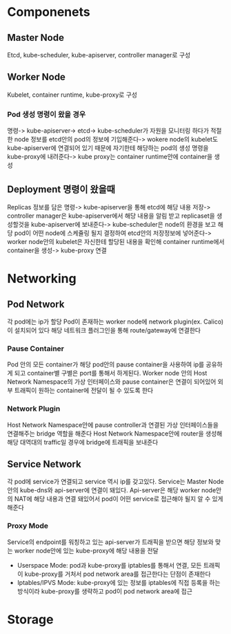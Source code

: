 # Componenets

## Master Node
Etcd, kube-scheduler, kube-apiserver, controller manager로 구성

## Worker Node
Kubelet, container runtime, kube-proxy로 구성

### Pod 생성 명령이 왔을 경우
명령-> kube-apiserver-> etcd-> kube-scheduler가 자원을 모니터링 하다가 적절한 node 정보를 etcd안의 pod의 정보에 기입해준다-> wokere node의 kubelet도 kube-apiserver에 연결되어 있기 때문에 자기한테 해당하는 pod의 생성 명령을 kube-proxy에 내려준다-> kube proxy는 container runtime안에 container을 생성

## Deployment 명령이 왔을때
Replicas 정보를 담은 명령-> kube-apiserver을 통해 etcd에 해당 내용 저장-> controller manager은 kube-apiserver에서 해당 내용을 알림 받고 replicaset을 생성할것을 kube-apiserver에 보내준다-> kube-scheduler은 node의 환경을 보고 해당 pod이 어떤 node에 스케쥴링 될지 결정하여 etcd안의 저장정보에 넣어준다-> worker node안의 kubelet은 자신한테 할당된 내용을 확인해 container runtime에서 container을 생성-> kube-proxy 연결


# Networking

## Pod Network
각 pod에는 ip가 할당
Pod이 존재하는 worker node에 network plugin(ex. Calico)이 설치되어 있다
해당 네트워크 플러그인을 통해 route/gateway에 연결한다

### Pause Container
Pod 안의 모든 container가 해당 pod안의 pause container을 사용하여 ip를 공유하게 되고 container별 구별은 port를 통해서 하게된다.
Worker node 안의 Host Network Namespace의 가상 인터페이스와 pause container은 연결이 되어있어 외부 트래픽이 원하는 container에 전달이 될 수 있도록 한다

### Network Plugin
Host Network Namespace안에 pause controller과 연결된 가상 인터페이스들을 연결해주는 bridge 역할을 해준다
Host Network Namespace안에 router을 생성해 해당 대역대의 traffic일 경우에 bridge에 트래픽을 보내준다

## Service Network
각 pod에 service가 연결되고 service 역시 ip를 갖고있다.
Service는 Master Node안의 kube-dns와 api-server에 연결이 돼있다.
Api-server은 해당 worker node안의  NAT에 해당 내용과 연결 돼있어서 pod이 어떤 service로 접근해야 될지 알 수 있게 해준다

### Proxy Mode
Service의 endpoint를 워칭하고 있는 api-server가 트래픽을 받으면 해당 정보와 맞는 worker node안에 있는 kube-proxy에 해당 내용을 전달
* Userspace Mode: pod과 kube-proxy를 iptables를 통해서 연결, 모든 트래픽이 kube-proxy를 거처서 pod network area를 접근한다는 단점이 존재한다
* Iptables/IPVS Mode: kube-proxy에 있는 정보를 iptables에 직접 등록을 하는 방식이라 kube-proxy를 생략하고 pod이 pod network area에 접근


# Storage
